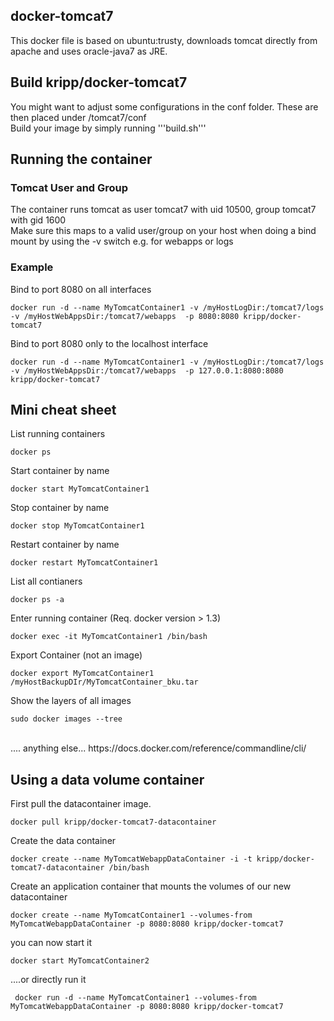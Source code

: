 ## docker-tomcat7
This docker file is based on ubuntu:trusty, downloads tomcat directly from apache and uses oracle-java7 as JRE.

## Build kripp/docker-tomcat7

You might want to adjust some configurations in the conf folder. These are then placed under /tomcat7/conf </br>
Build your image by simply running  '''build.sh'''

## Running the container

### Tomcat User and Group
The container runs tomcat as user tomcat7 with uid 10500, group tomcat7 with gid 1600</br>
Make sure this maps to a valid user/group on your host when doing a bind mount by using the -v switch e.g. for webapps or logs

### Example 

Bind to port 8080 on all interfaces
```
docker run -d --name MyTomcatContainer1 -v /myHostLogDir:/tomcat7/logs -v /myHostWebAppsDir:/tomcat7/webapps  -p 8080:8080 kripp/docker-tomcat7
```

Bind to port 8080 only to the localhost interface
```
docker run -d --name MyTomcatContainer1 -v /myHostLogDir:/tomcat7/logs -v /myHostWebAppsDir:/tomcat7/webapps  -p 127.0.0.1:8080:8080 kripp/docker-tomcat7
```


## Mini cheat sheet

List running containers
```
docker ps
```
Start container by name
```
docker start MyTomcatContainer1
```

Stop container by name
```
docker stop MyTomcatContainer1
```

Restart container by name
```
docker restart MyTomcatContainer1
```
List all contianers
```
docker ps -a
```

Enter running container (Req. docker version > 1.3)
```
docker exec -it MyTomcatContainer1 /bin/bash
```

Export Container (not an image) 

```
docker export MyTomcatContainer1 /myHostBackupDIr/MyTomcatContainer_bku.tar
```

Show the layers of all images
```
sudo docker images --tree
```
</br>
.... anything else... https://docs.docker.com/reference/commandline/cli/ 

## Using a data volume container

First pull the datacontainer image. 
```
docker pull kripp/docker-tomcat7-datacontainer
```

Create the data container

```
docker create --name MyTomcatWebappDataContainer -i -t kripp/docker-tomcat7-datacontainer /bin/bash
```

Create an application container that mounts the volumes of our new datacontainer

```
docker create --name MyTomcatContainer1 --volumes-from MyTomcatWebappDataContainer -p 8080:8080 kripp/docker-tomcat7
```
you can now start it

```
docker start MyTomcatContainer2
```
....or directly run it

```
 docker run -d --name MyTomcatContainer1 --volumes-from MyTomcatWebappDataContainer -p 8080:8080 kripp/docker-tomcat7
```
